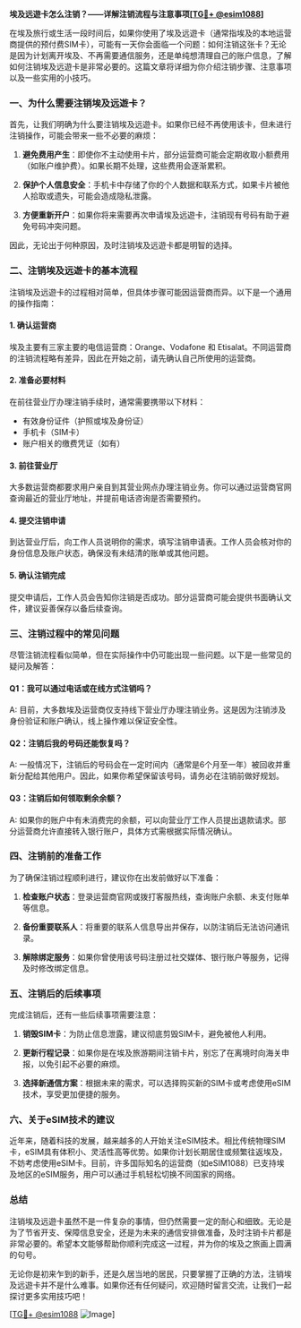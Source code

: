 **埃及远遊卡怎么注销？——详解注销流程与注意事项[[TG💪+ @esim1088](https://t.me/s/esim1088)]**

在埃及旅行或生活一段时间后，如果你使用了埃及远遊卡（通常指埃及的本地运营商提供的预付费SIM卡），可能有一天你会面临一个问题：如何注销这张卡？无论是因为计划离开埃及、不再需要通信服务，还是单纯想清理自己的账户信息，了解如何注销埃及远遊卡是非常必要的。这篇文章将详细为你介绍注销步骤、注意事项以及一些实用的小技巧。

### **一、为什么需要注销埃及远遊卡？**

首先，让我们明确为什么要注销埃及远遊卡。如果你已经不再使用该卡，但未进行注销操作，可能会带来一些不必要的麻烦：

1. **避免费用产生**：即使你不主动使用卡片，部分运营商可能会定期收取小额费用（如账户维护费）。如果长期不处理，这些费用会逐渐累积。
   
2. **保护个人信息安全**：手机卡中存储了你的个人数据和联系方式，如果卡片被他人拾取或遗失，可能会造成隐私泄露。

3. **方便重新开户**：如果你将来需要再次申请埃及远遊卡，注销现有号码有助于避免号码冲突问题。

因此，无论出于何种原因，及时注销埃及远遊卡都是明智的选择。

### **二、注销埃及远遊卡的基本流程**

注销埃及远遊卡的过程相对简单，但具体步骤可能因运营商而异。以下是一个通用的操作指南：

#### **1. 确认运营商**
埃及主要有三家主要的电信运营商：Orange、Vodafone 和 Etisalat。不同运营商的注销流程略有差异，因此在开始之前，请先确认自己所使用的运营商。

#### **2. 准备必要材料**
在前往营业厅办理注销手续时，通常需要携带以下材料：
   - 有效身份证件（护照或埃及身份证）
   - 手机卡（SIM卡）
   - 账户相关的缴费凭证（如有）

#### **3. 前往营业厅**
大多数运营商都要求用户亲自到其营业网点办理注销业务。你可以通过运营商官网查询最近的营业厅地址，并提前电话咨询是否需要预约。

#### **4. 提交注销申请**
到达营业厅后，向工作人员说明你的需求，填写注销申请表。工作人员会核对你的身份信息及账户状态，确保没有未结清的账单或其他问题。

#### **5. 确认注销完成**
提交申请后，工作人员会告知你注销是否成功。部分运营商可能会提供书面确认文件，建议妥善保存以备后续查询。

### **三、注销过程中的常见问题**

尽管注销流程看似简单，但在实际操作中仍可能出现一些问题。以下是一些常见的疑问及解答：

#### **Q1：我可以通过电话或在线方式注销吗？**
A: 目前，大多数埃及运营商仅支持线下营业厅办理注销业务。这是因为注销涉及身份验证和账户确认，线上操作难以保证安全性。

#### **Q2：注销后我的号码还能恢复吗？**
A: 一般情况下，注销后的号码会在一定时间内（通常是6个月至一年）被回收并重新分配给其他用户。因此，如果你希望保留该号码，请务必在注销前做好规划。

#### **Q3：注销后如何领取剩余余额？**
A: 如果你的账户中有未消费完的余额，可以向营业厅工作人员提出退款请求。部分运营商允许直接转入银行账户，具体方式需根据实际情况确认。

### **四、注销前的准备工作**

为了确保注销过程顺利进行，建议你在出发前做好以下准备：

1. **检查账户状态**：登录运营商官网或拨打客服热线，查询账户余额、未支付账单等信息。
   
2. **备份重要联系人**：将重要的联系人信息导出并保存，以防注销后无法访问通讯录。

3. **解除绑定服务**：如果你曾使用该号码注册过社交媒体、银行账户等服务，记得及时修改绑定信息。

### **五、注销后的后续事项**

完成注销后，还有一些后续事项需要注意：

1. **销毁SIM卡**：为防止信息泄露，建议彻底剪毁SIM卡，避免被他人利用。

2. **更新行程记录**：如果你是在埃及旅游期间注销卡片，别忘了在离境时向海关申报，以免引起不必要的麻烦。

3. **选择新通信方案**：根据未来的需求，可以选择购买新的SIM卡或考虑使用eSIM技术，享受更加便捷的服务。

### **六、关于eSIM技术的建议**

近年来，随着科技的发展，越来越多的人开始关注eSIM技术。相比传统物理SIM卡，eSIM具有体积小、灵活性高等优势。如果你计划长期居住或频繁往返埃及，不妨考虑使用eSIM卡。目前，许多国际知名的运营商（如eSIM1088）已支持埃及地区的eSIM服务，用户可以通过手机轻松切换不同国家的网络。

### **总结**

注销埃及远遊卡虽然不是一件复杂的事情，但仍然需要一定的耐心和细致。无论是为了节省开支、保障信息安全，还是为未来的通信安排做准备，及时注销卡片都是非常必要的。希望本文能够帮助你顺利完成这一过程，并为你的埃及之旅画上圆满的句号。

无论你是初来乍到的新手，还是久居当地的居民，只要掌握了正确的方法，注销埃及远遊卡并不是什么难事。如果你还有任何疑问，欢迎随时留言交流，让我们一起探讨更多实用技巧吧！

[[TG💪+ @esim1088](https://t.me/s/esim1088) ![Image](https://i.postimg.cc/4NQfJmqS/Snipaste-2025-05-13-00-14-12.png)]